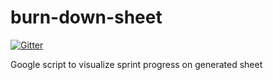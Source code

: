 burn-down-sheet
===============

[![Gitter](https://badges.gitter.im/Join%20Chat.svg)](https://gitter.im/miheys/burn-down-sheet?utm_source=badge&utm_medium=badge&utm_campaign=pr-badge&utm_content=badge)

Google script to visualize sprint progress on generated sheet
